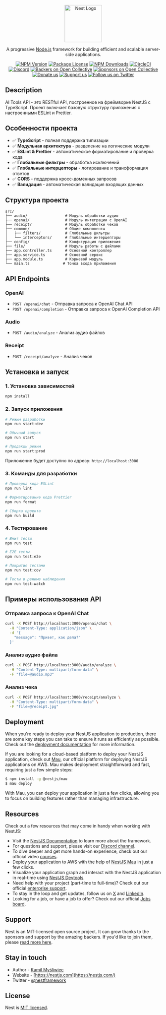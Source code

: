 <p align="center">
  <a href="http://nestjs.com/" target="blank"><img src="https://nestjs.com/img/logo-small.svg" width="120" alt="Nest Logo" /></a>
</p>

[circleci-image]: https://img.shields.io/circleci/build/github/nestjs/nest/master?token=abc123def456
[circleci-url]: https://circleci.com/gh/nestjs/nest

  <p align="center">A progressive <a href="http://nodejs.org" target="_blank">Node.js</a> framework for building efficient and scalable server-side applications.</p>
    <p align="center">
<a href="https://www.npmjs.com/~nestjscore" target="_blank"><img src="https://img.shields.io/npm/v/@nestjs/core.svg" alt="NPM Version" /></a>
<a href="https://www.npmjs.com/~nestjscore" target="_blank"><img src="https://img.shields.io/npm/l/@nestjs/core.svg" alt="Package License" /></a>
<a href="https://www.npmjs.com/~nestjscore" target="_blank"><img src="https://img.shields.io/npm/dm/@nestjs/common.svg" alt="NPM Downloads" /></a>
<a href="https://circleci.com/gh/nestjs/nest" target="_blank"><img src="https://img.shields.io/circleci/build/github/nestjs/nest/master" alt="CircleCI" /></a>
<a href="https://discord.gg/G7Qnnhy" target="_blank"><img src="https://img.shields.io/badge/discord-online-brightgreen.svg" alt="Discord"/></a>
<a href="https://opencollective.com/nest#backer" target="_blank"><img src="https://opencollective.com/nest/backers/badge.svg" alt="Backers on Open Collective" /></a>
<a href="https://opencollective.com/nest#sponsor" target="_blank"><img src="https://opencollective.com/nest/sponsors/badge.svg" alt="Sponsors on Open Collective" /></a>
  <a href="https://paypal.me/kamilmysliwiec" target="_blank"><img src="https://img.shields.io/badge/Donate-PayPal-ff3f59.svg" alt="Donate us"/></a>
    <a href="https://opencollective.com/nest#sponsor"  target="_blank"><img src="https://img.shields.io/badge/Support%20us-Open%20Collective-41B883.svg" alt="Support us"></a>
  <a href="https://twitter.com/nestframework" target="_blank"><img src="https://img.shields.io/twitter/follow/nestframework.svg?style=social&label=Follow" alt="Follow us on Twitter"></a>
</p>
  <!--[![Backers on Open Collective](https://opencollective.com/nest/backers/badge.svg)](https://opencollective.com/nest#backer)
  [![Sponsors on Open Collective](https://opencollective.com/nest/sponsors/badge.svg)](https://opencollective.com/nest#sponsor)-->

## Description

AI Tools API - это RESTful API, построенное на фреймворке NestJS с TypeScript. Проект включает базовую структуру приложения с настроенными ESLint и Prettier.

## Особенности проекта

- ✅ **TypeScript** - полная поддержка типизации
- ✅ **Модульная архитектура** - разделение на логические модули
- ✅ **ESLint & Prettier** - автоматическое форматирование и проверка кода
- ✅ **Глобальные фильтры** - обработка исключений
- ✅ **Глобальные интерцепторы** - логирование и трансформация ответов
- ✅ **CORS** - поддержка кросс-доменных запросов
- ✅ **Валидация** - автоматическая валидация входящих данных

## Структура проекта

```
src/
├── audio/                 # Модуль обработки аудио
├── openai/                # Модуль интеграции с OpenAI
├── receipt/               # Модуль обработки чеков
├── common/                # Общие компоненты
│   ├── filters/           # Глобальные фильтры
│   └── interceptors/      # Глобальные интерцепторы
├── config/                # Конфигурация приложения
├── file/                  # Модуль работы с файлами
├── app.controller.ts      # Основной контроллер
├── app.service.ts         # Основной сервис
├── app.module.ts          # Корневой модуль
└── main.ts               # Точка входа приложения
```

## API Endpoints

### OpenAI

- `POST /openai/chat` - Отправка запроса к OpenAI Chat API
- `POST /openai/completion` - Отправка запроса к OpenAI Completion API

### Audio

- `POST /audio/analyze` - Анализ аудио файлов

### Receipt

- `POST /receipt/analyze` - Анализ чеков

## Установка и запуск

### 1. Установка зависимостей

```bash
npm install
```

### 2. Запуск приложения

```bash
# Режим разработки
npm run start:dev

# Обычный запуск
npm run start

# Продакшн режим
npm run start:prod
```

Приложение будет доступно по адресу: `http://localhost:3000`

### 3. Команды для разработки

```bash
# Проверка кода ESLint
npm run lint

# Форматирование кода Prettier
npm run format

# Сборка проекта
npm run build
```

### 4. Тестирование

```bash
# Юнит тесты
npm run test

# E2E тесты
npm run test:e2e

# Покрытие тестами
npm run test:cov

# Тесты в режиме наблюдения
npm run test:watch
```

## Примеры использования API

### Отправка запроса к OpenAI Chat

```bash
curl -X POST http://localhost:3000/openai/chat \
  -H "Content-Type: application/json" \
  -d '{
    "message": "Привет, как дела?"
  }'
```

### Анализ аудио файла

```bash
curl -X POST http://localhost:3000/audio/analyze \
  -H "Content-Type: multipart/form-data" \
  -F "file=@audio.mp3"
```

### Анализ чека

```bash
curl -X POST http://localhost:3000/receipt/analyze \
  -H "Content-Type: multipart/form-data" \
  -F "file=@receipt.jpg"
```

## Deployment

When you're ready to deploy your NestJS application to production, there are some key steps you can take to ensure it runs as efficiently as possible. Check out the [deployment documentation](https://docs.nestjs.com/deployment) for more information.

If you are looking for a cloud-based platform to deploy your NestJS application, check out [Mau](https://mau.nestjs.com), our official platform for deploying NestJS applications on AWS. Mau makes deployment straightforward and fast, requiring just a few simple steps:

```bash
$ npm install -g @nestjs/mau
$ mau deploy
```

With Mau, you can deploy your application in just a few clicks, allowing you to focus on building features rather than managing infrastructure.

## Resources

Check out a few resources that may come in handy when working with NestJS:

- Visit the [NestJS Documentation](https://docs.nestjs.com) to learn more about the framework.
- For questions and support, please visit our [Discord channel](https://discord.gg/G7Qnnhy).
- To dive deeper and get more hands-on experience, check out our official video [courses](https://courses.nestjs.com/).
- Deploy your application to AWS with the help of [NestJS Mau](https://mau.nestjs.com) in just a few clicks.
- Visualize your application graph and interact with the NestJS application in real-time using [NestJS Devtools](https://devtools.nestjs.com).
- Need help with your project (part-time to full-time)? Check out our official [enterprise support](https://enterprise.nestjs.com).
- To stay in the loop and get updates, follow us on [X](https://x.com/nestframework) and [LinkedIn](https://linkedin.com/company/nestjs).
- Looking for a job, or have a job to offer? Check out our official [Jobs board](https://jobs.nestjs.com).

## Support

Nest is an MIT-licensed open source project. It can grow thanks to the sponsors and support by the amazing backers. If you'd like to join them, please [read more here](https://docs.nestjs.com/support).

## Stay in touch

- Author - [Kamil Myśliwiec](https://twitter.com/kammysliwiec)
- Website - [https://nestjs.com](https://nestjs.com/)
- Twitter - [@nestframework](https://twitter.com/nestframework)

## License

Nest is [MIT licensed](https://github.com/nestjs/nest/blob/master/LICENSE).
